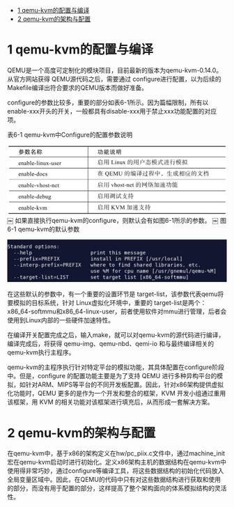 
<!-- @import "[TOC]" {cmd="toc" depthFrom=1 depthTo=6 orderedList=false} -->

<!-- code_chunk_output -->

- [ 1 qemu-kvm的配置与编译](#1-qemu-kvm的配置与编译)
- [ 2 qemu\-kvm的架构与配置](#2-qemu-kvm的架构与配置)

<!-- /code_chunk_output -->

# 1 qemu-kvm的配置与编译

QEMU是一个高度可定制化的模块项目，目前最新的版本为qemu-kvm-0.14.0。从官方网站获得 QEMU源代码之后，需要通过 configure进行配置，以为后续的Makefile编译出符合要求的QEMU版本而做好准备。

configure的参数比较多，重要的部分如表6-1所示。因为篇幅限制，所有以enable-xxx开头的开关，一般都具有disable-xxx用于禁止xxx功能配置的对应项。

表6-1 qemu\-kvm中Configure的配置参数说明

![2019-07-05-23-44-21.png](./images/2019-07-05-23-44-21.png)
￼
如果直接执行qemu\-kvm的configure，则默认会有如图6\-1所示的参数。
￼
图6-1 qemu\-kvm的默认参数

![2019-07-05-23-44-41.png](./images/2019-07-05-23-44-41.png)

在这些默认的参数中，有一个重要的设置环节是 target-list，该参数代表qemu将要模拟的目标系统，针对 Linux虚拟化环境中，重要的 target-list是两个：x86_64-softmmu和x86_64-linux-user，前者使用软件对mmu进行管理，后者会使用到Linux内部的一些硬件加速特性。

在编译开关配置完成之后，输入make，就可以对qemu-kvm的源代码进行编译，编译完成后，将获得 qemu-img、qemu-nbd、qemi-io 和与最终编译相关的qemu-kvm执行主程序。

qemu-kvm的主程序执行针对特定平台的模拟功能，其具体配置在configure阶段中。但是，configure 的配置功能主要是为了支持 QEMU 进行多种异构平台的模拟，如针对ARM、MIPS等平台的不同开发板配置。因此，针对x86架构提供虚拟化功能时，QEMU 更多的是作为一个开发和整合的框架，KVM 开发小组通过重用该框架，用 KVM 的相关功能对该框架进行填充后，从而形成一套解决方案。

# 2 qemu\-kvm的架构与配置

在qemu-kvm中，基于x86的架构定义在hw/pc_piix.c文件中，通过machine_init宏在qemu-kvm启动时进行初始化。定义x86架构主机的数据结构在qemu-kvm中使用得非常巧妙，通过configure等编译工具，将这些数据结构的初始化代码放入全局变量区域中。因此，在QEMU的代码中只有对这些数据结构进行获取和使用的部分，而没有用于配置的部分，这样提高了整个架构面向的体系模拟结构的灵活性。
